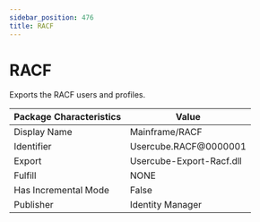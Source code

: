 ```yaml
---
sidebar_position: 476
title: RACF
---
```


# RACF

Exports the RACF users and profiles.

| Package Characteristics | Value |
| --- | --- |
| Display Name | Mainframe/RACF |
| Identifier | Usercube.RACF@0000001 |
| Export | Usercube-Export-Racf.dll |
| Fulfill | NONE |
| Has Incremental Mode | False |
| Publisher | Identity Manager |